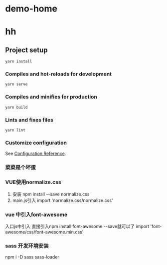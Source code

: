 # demo-home

# hh

## Project setup
```
yarn install
```

### Compiles and hot-reloads for development
```
yarn serve
```

### Compiles and minifies for production
```
yarn build
```

### Lints and fixes files
```
yarn lint
```

### Customize configuration
See [Configuration Reference](https://cli.vuejs.org/config/).

### 菜菜是个坏蛋

### VUE使用normalize.css
1. 安装
npm install --save normalize.css
1. main.js引入
import 'normalize.css/normalize.css'

### vue 中引入font-awesome

入口js中引入
直接引入npm install font-awesome --save就可以了
import 'font-awesome/css/font-awesome.min.css' 

### sass 开发环境安装
npm i -D sass sass-loader